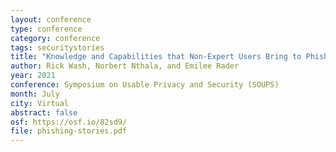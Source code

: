 ```yaml
---
layout: conference
type: conference
category: conference
tags: securitystories
title: "Knowledge and Capabilities that Non-Expert Users Bring to Phishing Detection"
author: Rick Wash, Norbert Nthala, and Emilee Rader
year: 2021
conference: Symposium on Usable Privacy and Security (SOUPS)
month: July
city: Virtual
abstract: false
osf: https://osf.io/82sd9/
file: phishing-stories.pdf
---
```


<!-- 
file: ""
acmdl: 
doi: 
 -->
